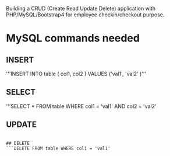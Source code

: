 Building a CRUD (Create Read Update Delete) application with PHP/MySQL/Bootstrap4 for employee checkin/checkout purpose.

# MySQL commands needed
## INSERT
'''INSERT INTO table ( col1, col2 ) VALUES ('val1', 'val2' )'''

## SELECT
'''SELECT * FROM table WHERE col1 = 'val1' AND col2 = 'val2'

## UPDATE
```UPDATE table set col1 = 'val1', col2 = 'val2' WHERE col3 = 'val3'

## DELETE
```DELETE FROM table WHERE col1 = 'val1'
